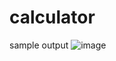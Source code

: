 # calculator

sample output 
![image](https://user-images.githubusercontent.com/97338866/231238799-c21ef881-2dfe-46c4-8532-81f279e47bf3.png)
